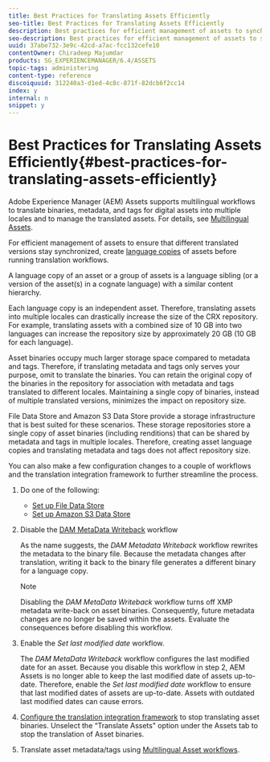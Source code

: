 ```yaml
---
title: Best Practices for Translating Assets Efficiently
seo-title: Best Practices for Translating Assets Efficiently
description: Best practices for efficient management of assets to synchronize various translated versions and to streamline translation workflows.
seo-description: Best practices for efficient management of assets to synchronize various translated versions and to streamline translation workflows.
uuid: 37abe732-3e9c-42cd-a7ac-fcc132cefe10
contentOwner: Chiradeep Majumdar
products: SG_EXPERIENCEMANAGER/6.4/ASSETS
topic-tags: administering
content-type: reference
discoiquuid: 312240a3-d1ed-4c8c-871f-82dcb6f2cc14
index: y
internal: n
snippet: y
---
```


# Best Practices for Translating Assets Efficiently{#best-practices-for-translating-assets-efficiently}

Adobe Experience Manager (AEM) Assets supports multilingual workflows to translate binaries, metadata, and tags for digital assets into multiple locales and to manage the translated assets. For details, see [Multilingual Assets](../../assets/using/multilingual-assets.md).

For efficient management of assets to ensure that different translated versions stay synchronized, create [language copies](../../assets/using/preparing-assets-for-translation.md) of assets before running translation workflows.

A language copy of an asset or a group of assets is a language sibling (or a version of the asset(s) in a cognate language) with a similar content hierarchy.

Each language copy is an independent asset. Therefore, translating assets into multiple locales can drastically increase the size of the CRX repository. For example, translating assets with a combined size of 10 GB into two languages can increase the repository size by approximately 20 GB (10 GB for each language).

Asset binaries occupy much larger storage space compared to metadata and tags. Therefore, if translating metadata and tags only serves your purpose, omit to translate the binaries. You can retain the original copy of the binaries in the repository for association with metadata and tags translated to different locales. Maintaining a single copy of binaries, instead of multiple translated versions, minimizes the impact on repository size.

File Data Store and Amazon S3 Data Store provide a storage infrastructure that is best suited for these scenarios. These storage repositories store a single copy of asset binaries (including renditions) that can be shared by metadata and tags in multiple locales. Therefore, creating asset language copies and translating metadata and tags does not affect repository size.

You can also make a few configuration changes to a couple of workflows and the translation integration framework to further streamline the process.

1. Do one of the following:

    * [Set up File Data Store](../../sites/deploying/using/data-store-config.md)
    * [Set up Amazon S3 Data Store](../../sites/deploying/using/data-store-config.md)

1. Disable the [DAM MetaData Writeback](../../sites/administering/using/workflow-offloader.md#disableoffloading) workflow

   As the name suggests, the *DAM Metadata Writeback* workflow rewrites the metadata to the binary file. Because the metadata changes after translation, writing it back to the binary file generates a different binary for a language copy.

   >[!NOTE]
   >
   >Disabling the *DAM MetaData Writeback* workflow turns off XMP metadata write-back on asset binaries. Consequently, future metadata changes are no longer be saved within the assets. Evaluate the consequences before disabling this workflow.

1. Enable the *Set last modified date* workflow.

   The *DAM MetaData Writeback* workflow configures the last modified date for an asset. Because you disable this workflow in step 2, AEM Assets is no longer able to keep the last modified date of assets up-to-date. Therefore, enable the *Set last modified date* workflow to ensure that last modified dates of assets are up-to-date. Assets with outdated last modified dates can cause errors.

1. [Configure the translation integration framework](../../sites/administering/using/tc-tic.md) to stop translating asset binaries. Unselect the “Translate Assets" option under the Assets tab to stop the translation of Asset binaries.
1. Translate asset metadata/tags using [Multilingual Asset workflows](../../assets/using/multilingual-assets.md).

